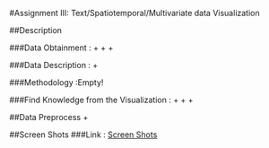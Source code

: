 #Assignment III: Text/Spatiotemporal/Multivariate data Visualization
 
##Description
 
###Data Obtainment :
+ 
+ 
+ 
 
###Data Description :
+ 
 
###Methodology :Empty!
 
###Find Knowledge from the Visualization :
+ 
+ 
+ 
 
##Data Preprocess
+ 
 
##Screen Shots
###Link : [Screen Shots](http://211.147.15.14/UCAS_14_Fall/index.php/Wangfengyang_Zhuyanguanzhong_A3#Screen_Shots)